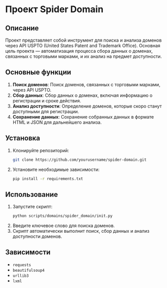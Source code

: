 # Проект Spider Domain

## Описание

Проект представляет собой инструмент для поиска и анализа доменов через API USPTO (United States Patent and Trademark Office). Основная цель проекта — автоматизация процесса сбора данных о доменах, связанных с торговыми марками, и их анализ на предмет доступности.

## Основные функции

1. **Поиск доменов**: Поиск доменов, связанных с торговыми марками, через API USPTO.
2. **Сбор данных**: Сбор данных о доменах, включая информацию о регистрации и сроке действия.
3. **Анализ доступности**: Определение доменов, которые скоро станут доступными для регистрации.
4. **Сохранение данных**: Сохранение собранных данных в формате HTML и JSON для дальнейшего анализа.

## Установка

1. Клонируйте репозиторий:
   ```bash
   git clone https://github.com/yourusername/spider-domain.git
   ```
2. Установите необходимые зависимости:
   ```bash
   pip install -r requirements.txt
   ```

## Использование

1. Запустите скрипт:
   ```bash
   python scripts/domains/spider_domain/init.py
   ```
2. Введите ключевое слово для поиска доменов.
3. Скрипт автоматически выполнит поиск, сбор данных и анализ доступности доменов.

## Зависимости

- `requests`
- `beautifulsoup4`
- `urllib3`
- `lxml`
